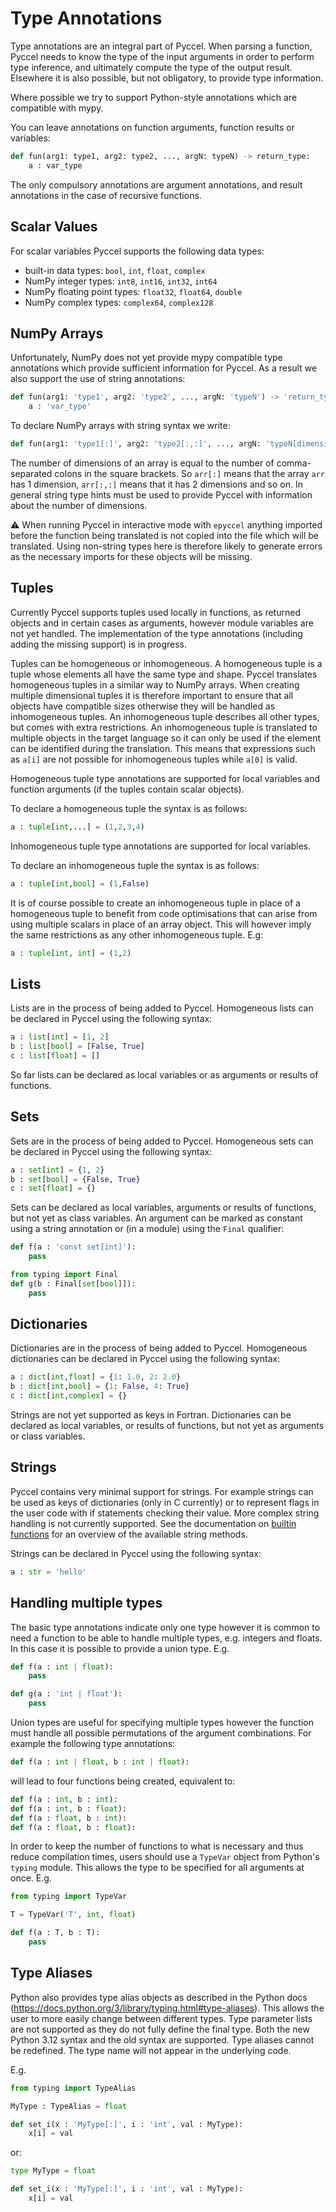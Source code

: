 # Type Annotations

Type annotations are an integral part of Pyccel. When parsing a function, Pyccel needs to know the type of the input arguments in order to perform type inference, and ultimately compute the type of the output result. Elsewhere it is also possible, but not obligatory, to provide type information.

Where possible we try to support Python-style annotations which are compatible with mypy.

You can leave annotations on function arguments, function results or variables:

```python
def fun(arg1: type1, arg2: type2, ..., argN: typeN) -> return_type:
    a : var_type
```

The only compulsory annotations are argument annotations, and result annotations in the case of recursive functions.

## Scalar Values

For scalar variables Pyccel supports the following data types:

-   built-in data types: `bool`, `int`, `float`, `complex`
-   NumPy integer types: `int8`, `int16`, `int32`, `int64`
-   NumPy floating point types: `float32`, `float64`, `double`
-   NumPy complex types: `complex64`, `complex128`

## NumPy Arrays

Unfortunately, NumPy does not yet provide mypy compatible type annotations which provide sufficient information for Pyccel. As a result we also support the use of string annotations:

```python
def fun(arg1: 'type1', arg2: 'type2', ..., argN: 'typeN') -> 'return_type':
    a : 'var_type'
```

To declare NumPy arrays with string syntax we write:

```python
def fun(arg1: 'type1[:]', arg2: 'type2[:,:]', ..., argN: 'typeN[dimensions]'):
```

The number of dimensions of an array is equal to the number of comma-separated colons in the square brackets.
So `arr[:]` means that the array `arr` has 1 dimension, `arr[:,:]` means that it has 2 dimensions and so on.
In general string type hints must be used to provide Pyccel with information about the number of dimensions.

:warning: When running Pyccel in interactive mode with `epyccel` anything imported before the function being translated is not copied into the file which will be translated. Using non-string types here is therefore likely to generate errors as the necessary imports for these objects will be missing.

## Tuples

Currently Pyccel supports tuples used locally in functions, as returned objects and in certain cases as arguments, however module variables are not yet handled. The implementation of the type annotations (including adding the missing support) is in progress.

Tuples can be homogeneous or inhomogeneous. A homogeneous tuple is a tuple whose elements all have the same type and shape. Pyccel translates homogeneous tuples in a similar way to NumPy arrays. When creating multiple dimensional tuples it is therefore important to ensure that all objects have compatible sizes otherwise they will be handled as inhomogeneous tuples. An inhomogeneous tuple describes all other types, but comes with extra restrictions. An inhomogeneous tuple is translated to multiple objects in the target language so it can only be used if the element can be identified during the translation. This means that expressions such as `a[i]` are not possible for inhomogeneous tuples while `a[0]` is valid.

Homogeneous tuple type annotations are supported for local variables and function arguments (if the tuples contain scalar objects).

To declare a homogeneous tuple the syntax is as follows:

```python
a : tuple[int,...] = (1,2,3,4)
```

Inhomogeneous tuple type annotations are supported for local variables.

To declare an inhomogeneous tuple the syntax is as follows:

```python
a : tuple[int,bool] = (1,False)
```

It is of course possible to create an inhomogeneous tuple in place of a homogeneous tuple to benefit from code optimisations that can arise from using multiple scalars in place of an array object. This will however imply the same restrictions as any other inhomogeneous tuple. E.g:

```python
a : tuple[int, int] = (1,2)
```

## Lists

Lists are in the process of being added to Pyccel. Homogeneous lists can be declared in Pyccel using the following syntax:

```python
a : list[int] = [1, 2]
b : list[bool] = [False, True]
c : list[float] = []
```

So far lists can be declared as local variables or as arguments or results of functions.

## Sets

Sets are in the process of being added to Pyccel. Homogeneous sets can be declared in Pyccel using the following syntax:

```python
a : set[int] = {1, 2}
b : set[bool] = {False, True}
c : set[float] = {}
```

Sets can be declared as local variables, arguments or results of functions, but not yet as class variables. An argument can be marked as constant using a string annotation or (in a module) using the `Final` qualifier:

```python
def f(a : 'const set[int]'):
    pass

from typing import Final
def g(b : Final[set[bool]]):
    pass
```

## Dictionaries

Dictionaries are in the process of being added to Pyccel.
Homogeneous dictionaries can be declared in Pyccel using the following syntax:

```python
a : dict[int,float] = {1: 1.0, 2: 2.0}
b : dict[int,bool] = {1: False, 4: True}
c : dict[int,complex] = {}
```

Strings are not yet supported as keys in Fortran.
Dictionaries can be declared as local variables, or results of functions, but not yet as arguments or class variables.

## Strings

Pyccel contains very minimal support for strings. For example strings can be used as keys of dictionaries (only in C currently) or to represent flags in the user code with if statements checking their value. More complex string handling is not currently supported. See the documentation on [builtin functions](./builtin-functions.md) for an overview of the available string methods.

Strings can be declared in Pyccel using the following syntax:

```python
a : str = 'hello'
```

## Handling multiple types

The basic type annotations indicate only one type however it is common to need a function to be able to handle multiple types, e.g. integers and floats. In this case it is possible to provide a union type.
E.g.

```python
def f(a : int | float):
    pass

def g(a : 'int | float'):
    pass
```

Union types are useful for specifying multiple types however the function must handle all possible permutations of the argument combinations. For example the following type annotations:

```python
def f(a : int | float, b : int | float):
```

will lead to four functions being created, equivalent to:

```python
def f(a : int, b : int):
def f(a : int, b : float):
def f(a : float, b : int):
def f(a : float, b : float):
```

In order to keep the number of functions to what is necessary and thus reduce compilation times, users should use a `TypeVar` object from Python's `typing` module. This allows the type to be specified for all arguments at once.
E.g.

```python
from typing import TypeVar

T = TypeVar('T', int, float)

def f(a : T, b : T):
    pass
```

## Type Aliases

Python also provides type alias objects as described in the Python docs (<https://docs.python.org/3/library/typing.html#type-aliases>). This allows the user to more easily change between different types. Type parameter lists are not supported as they do not fully define the final type. Both the new Python 3.12 syntax and the old syntax are supported. Type aliases cannot be redefined. The type name will not appear in the underlying code.

E.g.

```python
from typing import TypeAlias

MyType : TypeAlias = float

def set_i(x : 'MyType[:]', i : 'int', val : MyType):
    x[i] = val
```

or:

```python
type MyType = float

def set_i(x : 'MyType[:]', i : 'int', val : MyType):
    x[i] = val
```
